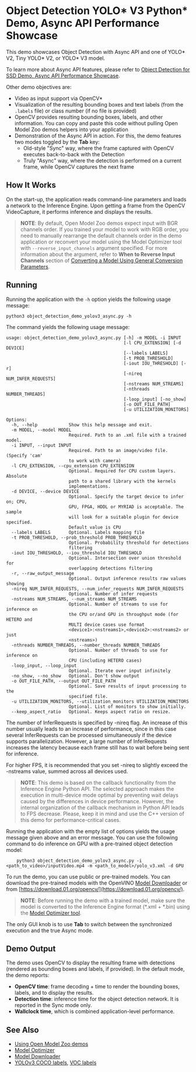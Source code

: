 # Object Detection YOLO\* V3 Python\* Demo, Async API Performance Showcase

This demo showcases Object Detection with Async API and one of YOLO\* V2, Tiny YOLO\* V2, or YOLO\* V3 model.

To learn more about Async API features, please refer to [Object Detection for SSD Demo, Async API Performance Showcase](../../object_detection_demo_ssd_async/README.md).

Other demo objectives are:
* Video as input support via OpenCV\*
* Visualization of the resulting bounding boxes and text labels (from the `.labels` file) or class number (if no file is provided)
* OpenCV provides resulting bounding boxes, labels, and other information.
You can copy and paste this code without pulling Open Model Zoo demos helpers into your application
* Demonstration of the Async API in action. For this, the demo features two modes toggled by the **Tab** key:
    -  Old-style "Sync" way, where the frame captured with OpenCV executes back-to-back with the Detection
    -  Truly "Async" way, where the detection is performed on a current frame, while OpenCV captures the next frame

## How It Works

On the start-up, the application reads command-line parameters and loads a network to the Inference
Engine. Upon getting a frame from the OpenCV VideoCapture, it performs inference and displays the results.

> **NOTE**: By default, Open Model Zoo demos expect input with BGR channels order. If you trained your model to work with RGB order, you need to manually rearrange the default channels order in the demo application or reconvert your model using the Model Optimizer tool with `--reverse_input_channels` argument specified. For more information about the argument, refer to **When to Reverse Input Channels** section of [Converting a Model Using General Conversion Parameters](https://docs.openvinotoolkit.org/latest/_docs_MO_DG_prepare_model_convert_model_Converting_Model_General.html).

## Running

Running the application with the <code>-h</code> option yields the following usage message:
```
python3 object_detection_demo_yolov3_async.py -h
```
The command yields the following usage message:
```
usage: object_detection_demo_yolov3_async.py [-h] -m MODEL -i INPUT
                                             [-l CPU_EXTENSION] [-d DEVICE]
                                             [--labels LABELS]
                                             [-t PROB_THRESHOLD]
                                             [-iout IOU_THRESHOLD] [-r]
                                             [-nireq NUM_INFER_REQUESTS]
                                             [-nstreams NUM_STREAMS]
                                             [-nthreads NUMBER_THREADS]
                                             [-loop_input] [-no_show]
                                             [-o OUT_FILE_PATH]
                                             [-u UTILIZATION_MONITORS]

Options:
  -h, --help            Show this help message and exit.
  -m MODEL, --model MODEL
                        Required. Path to an .xml file with a trained model.
  -i INPUT, --input INPUT
                        Required. Path to an image/video file. (Specify 'cam'
                        to work with camera)
  -l CPU_EXTENSION, --cpu_extension CPU_EXTENSION
                        Optional. Required for CPU custom layers. Absolute
                        path to a shared library with the kernels
                        implementations.
  -d DEVICE, --device DEVICE
                        Optional. Specify the target device to infer on; CPU,
                        GPU, FPGA, HDDL or MYRIAD is acceptable. The sample
                        will look for a suitable plugin for device specified.
                        Default value is CPU
  --labels LABELS       Optional. Labels mapping file
  -t PROB_THRESHOLD, --prob_threshold PROB_THRESHOLD
                        Optional. Probability threshold for detections
                        filtering
  -iout IOU_THRESHOLD, --iou_threshold IOU_THRESHOLD
                        Optional. Intersection over union threshold for
                        overlapping detections filtering
  -r, --raw_output_message
                        Optional. Output inference results raw values showing
  -nireq NUM_INFER_REQUESTS, --num_infer_requests NUM_INFER_REQUESTS
                        Optional. Number of infer requests
  -nstreams NUM_STREAMS, --num_streams NUM_STREAMS
                        Optional. Number of streams to use for inference on
                        the CPU or/and GPU in throughput mode (for HETERO and
                        MULTI device cases use format
                        <device1>:<nstreams1>,<device2>:<nstreams2> or just
                        <nstreams>)
  -nthreads NUMBER_THREADS, --number_threads NUMBER_THREADS
                        Optional. Number of threads to use for inference on
                        CPU (including HETERO cases)
  -loop_input, --loop_input
                        Optional. Iterate over input infinitely
  -no_show, --no_show   Optional. Don't show output
  -o OUT_FILE_PATH, --output OUT_FILE_PATH
                        Optional. Save results of input processing to the
                        specified file.
  -u UTILIZATION_MONITORS, --utilization_monitors UTILIZATION_MONITORS
                        Optional. List of monitors to show initially.
  --keep_aspect_ratio   Optional. Keeps aspect ratio on resize.
```

The number of InferRequests is specified by -nireq flag. An increase of this number usually leads to an increase of performance, since in this case several InferRequests can be processed simultaneously if the device supports parallelization. However, a large number of InferRequests increases the latency because each frame still has to wait before being sent for inference.

For higher FPS, it is recommended that you set -nireq to slightly exceed the -nstreams value, summed across all devices used.

> **NOTE**: This demo is based on the callback functionality from the Inference Engine Python API. The selected approach makes the execution in multi-device mode optimal by preventing wait delays caused by the differences in device performance. However, the internal organization of the callback mechanism in Python API leads to FPS decrease. Please, keep it in mind and use the C++ version of this demo for performance-critical cases.

Running the application with the empty list of options yields the usage message given above and an error message.
You can use the following command to do inference on GPU with a pre-trained object detection model:
```
    python3 object_detection_demo_yolov3_async.py -i <path_to_video>/inputVideo.mp4 -m <path_to_model>/yolo_v3.xml -d GPU
```

To run the demo, you can use public or pre-trained models. You can download the pre-trained models with the OpenVINO [Model Downloader](../../../tools/downloader/README.md) or from [https://download.01.org/opencv/](https://download.01.org/opencv/).

> **NOTE**: Before running the demo with a trained model, make sure the model is converted to the Inference Engine format (\*.xml + \*.bin) using the [Model Optimizer tool](https://docs.openvinotoolkit.org/latest/_docs_MO_DG_Deep_Learning_Model_Optimizer_DevGuide.html).

The only GUI knob is to use **Tab** to switch between the synchronized execution and the true Async mode.

## Demo Output

The demo uses OpenCV to display the resulting frame with detections (rendered as bounding boxes and labels, if provided).
In the default mode, the demo reports:
* **OpenCV time**: frame decoding + time to render the bounding boxes, labels, and to display the results.
* **Detection time**: inference time for the object detection network. It is reported in the Sync mode only.
* **Wallclock time**, which is combined application-level performance.

## See Also
* [Using Open Model Zoo demos](../../README.md)
* [Model Optimizer](https://docs.openvinotoolkit.org/latest/_docs_MO_DG_Deep_Learning_Model_Optimizer_DevGuide.html)
* [Model Downloader](../../../tools/downloader/README.md)
* [YOLOv3 COCO labels](https://github.com/opencv/opencv/blob/master/samples/data/dnn/object_detection_classes_yolov3.txt), [VOC labels](https://github.com/opencv/opencv/blob/master/samples/data/dnn/object_detection_classes_pascal_voc.txt)
